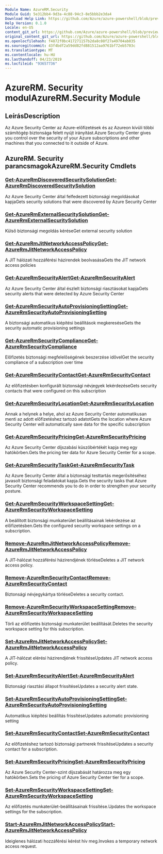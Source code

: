 ```yaml
---
Module Name: AzureRM.Security
Module Guid: 5e312bb4-9d3a-4c88-94c3-8e5bbb2e3da4
Download Help Link: https://github.com/Azure/azure-powershell/blob/preview/src/ResourceManager/Security/Commands.Security/help/AzureRM.Security.md
Help Version: 0.1.0
Locale: en-US
content_git_url: https://github.com/Azure/azure-powershell/blob/preview/src/ResourceManager/Security/Commands.Security/help/AzureRM.Security.md
original_content_git_url: https://github.com/Azure/azure-powershell/blob/preview/src/ResourceManager/Security/Commands.Security/help/AzureRM.Security.md
ms.openlocfilehash: f4872f0bc417271157b2da8c08f27a49704ab035
ms.sourcegitcommit: 43f4bdf2a59dd82fd881512aa9761bf72eb5703c
ms.translationtype: MT
ms.contentlocale: hu-HU
ms.lasthandoff: 04/23/2019
ms.locfileid: "93657736"
---
```

# <span data-ttu-id="2e123-101">AzureRM. Security modul</span><span class="sxs-lookup"><span data-stu-id="2e123-101">AzureRM.Security Module</span></span>
## <span data-ttu-id="2e123-102">Leírás</span><span class="sxs-lookup"><span data-stu-id="2e123-102">Description</span></span>
<span data-ttu-id="2e123-103">Az Azure Security Center az Azure-előfizetések és az Azureon kívüli többi számítógép biztonsága felett nyújt irányítást.</span><span class="sxs-lookup"><span data-stu-id="2e123-103">Azure Security Center gives you control over the security of your Azure subscriptions and other machines that you connected to it outside of Azure.</span></span>

## <span data-ttu-id="2e123-104">AzureRM. Security parancsmagok</span><span class="sxs-lookup"><span data-stu-id="2e123-104">AzureRM.Security Cmdlets</span></span>
### [<span data-ttu-id="2e123-105">Get-AzureRmDiscoveredSecuritySolution</span><span class="sxs-lookup"><span data-stu-id="2e123-105">Get-AzureRmDiscoveredSecuritySolution</span></span>](Get-AzureRmDiscoveredSecuritySolution.md)
<span data-ttu-id="2e123-106">Az Azure Security Center által felfedezett biztonsági megoldásokat kapja</span><span class="sxs-lookup"><span data-stu-id="2e123-106">Gets security solutions that were discovered by Azure Security Center</span></span>

### [<span data-ttu-id="2e123-107">Get-AzureRmExternalSecuritySolution</span><span class="sxs-lookup"><span data-stu-id="2e123-107">Get-AzureRmExternalSecuritySolution</span></span>](Get-AzureRmExternalSecuritySolution.md)
<span data-ttu-id="2e123-108">Külső biztonsági megoldás kérése</span><span class="sxs-lookup"><span data-stu-id="2e123-108">Get external security solution</span></span> 

### [<span data-ttu-id="2e123-109">Get-AzureRmJitNetworkAccessPolicy</span><span class="sxs-lookup"><span data-stu-id="2e123-109">Get-AzureRmJitNetworkAccessPolicy</span></span>](Get-AzureRmJitNetworkAccessPolicy.md)
<span data-ttu-id="2e123-110">A JIT hálózati hozzáférési házirendek beolvasása</span><span class="sxs-lookup"><span data-stu-id="2e123-110">Gets the JIT network access policies</span></span>

### [<span data-ttu-id="2e123-111">Get-AzureRmSecurityAlert</span><span class="sxs-lookup"><span data-stu-id="2e123-111">Get-AzureRmSecurityAlert</span></span>](Get-AzureRmSecurityAlert.md)
<span data-ttu-id="2e123-112">Az Azure Security Center által észlelt biztonsági riasztásokat kapja</span><span class="sxs-lookup"><span data-stu-id="2e123-112">Gets security alerts that were detected by Azure Security Center</span></span>

### [<span data-ttu-id="2e123-113">Get-AzureRmSecurityAutoProvisioningSetting</span><span class="sxs-lookup"><span data-stu-id="2e123-113">Get-AzureRmSecurityAutoProvisioningSetting</span></span>](Get-AzureRmSecurityAutoProvisioningSetting.md)
<span data-ttu-id="2e123-114">A biztonsági automatikus kiépítési beállítások megkeresése</span><span class="sxs-lookup"><span data-stu-id="2e123-114">Gets the security automatic provisioning settings</span></span>

### [<span data-ttu-id="2e123-115">Get-AzureRmSecurityCompliance</span><span class="sxs-lookup"><span data-stu-id="2e123-115">Get-AzureRmSecurityCompliance</span></span>](Get-AzureRmSecurityCompliance.md)
<span data-ttu-id="2e123-116">Előfizetés biztonsági megfelelőségének beszerzése idővel</span><span class="sxs-lookup"><span data-stu-id="2e123-116">Get the security compliance of a subscription over time</span></span>

### [<span data-ttu-id="2e123-117">Get-AzureRmSecurityContact</span><span class="sxs-lookup"><span data-stu-id="2e123-117">Get-AzureRmSecurityContact</span></span>](Get-AzureRmSecurityContact.md)
<span data-ttu-id="2e123-118">Az előfizetésben konfigurált biztonsági névjegyek lekérdezése</span><span class="sxs-lookup"><span data-stu-id="2e123-118">Gets security contacts that were configured on this subscription</span></span>

### [<span data-ttu-id="2e123-119">Get-AzureRmSecurityLocation</span><span class="sxs-lookup"><span data-stu-id="2e123-119">Get-AzureRmSecurityLocation</span></span>](Get-AzureRmSecurityLocation.md)
<span data-ttu-id="2e123-120">Annak a helynek a helye, ahol az Azure Security Center automatikusan menti az adott előfizetéshez tartozó adatot</span><span class="sxs-lookup"><span data-stu-id="2e123-120">Gets the location where Azure Security Center will automatically save data for the specific subscription</span></span>

### [<span data-ttu-id="2e123-121">Get-AzureRmSecurityPricing</span><span class="sxs-lookup"><span data-stu-id="2e123-121">Get-AzureRmSecurityPricing</span></span>](Get-AzureRmSecurityPricing.md)
<span data-ttu-id="2e123-122">Az Azure Security Center díjszabási küszöbértékét kapja meg egy hatókörben.</span><span class="sxs-lookup"><span data-stu-id="2e123-122">Gets the pricing tier data for Azure Security Center for a scope.</span></span>

### [<span data-ttu-id="2e123-123">Get-AzureRmSecurityTask</span><span class="sxs-lookup"><span data-stu-id="2e123-123">Get-AzureRmSecurityTask</span></span>](Get-AzureRmSecurityTask.md)
<span data-ttu-id="2e123-124">Az Azure Security Center által a biztonsági testtartás megerősítéséhez javasolt biztonsági feladatokat kapja.</span><span class="sxs-lookup"><span data-stu-id="2e123-124">Gets the security tasks that Azure Security Center recommends you to do in order to strengthen your security posture.</span></span>

### [<span data-ttu-id="2e123-125">Get-AzureRmSecurityWorkspaceSetting</span><span class="sxs-lookup"><span data-stu-id="2e123-125">Get-AzureRmSecurityWorkspaceSetting</span></span>](Get-AzureRmSecurityWorkspaceSetting.md)
<span data-ttu-id="2e123-126">A beállított biztonsági munkaterület beállításainak lekérdezése az előfizetésben.</span><span class="sxs-lookup"><span data-stu-id="2e123-126">Gets the configured security workspace settings on a subscription.</span></span>

### [<span data-ttu-id="2e123-127">Remove-AzureRmJitNetworkAccessPolicy</span><span class="sxs-lookup"><span data-stu-id="2e123-127">Remove-AzureRmJitNetworkAccessPolicy</span></span>](Remove-AzureRmJitNetworkAccessPolicy.md)
<span data-ttu-id="2e123-128">A JIT-hálózat hozzáférési házirendjének törlése</span><span class="sxs-lookup"><span data-stu-id="2e123-128">Deletes a JIT network access policy.</span></span>

### [<span data-ttu-id="2e123-129">Remove-AzureRmSecurityContact</span><span class="sxs-lookup"><span data-stu-id="2e123-129">Remove-AzureRmSecurityContact</span></span>](Remove-AzureRmSecurityContact.md)
<span data-ttu-id="2e123-130">Biztonsági névjegykártya törlése</span><span class="sxs-lookup"><span data-stu-id="2e123-130">Deletes a security contact.</span></span>

### [<span data-ttu-id="2e123-131">Remove-AzureRmSecurityWorkspaceSetting</span><span class="sxs-lookup"><span data-stu-id="2e123-131">Remove-AzureRmSecurityWorkspaceSetting</span></span>](Remove-AzureRmSecurityWorkspaceSetting.md)
<span data-ttu-id="2e123-132">Törli az előfizetés biztonsági munkaterület beállítását.</span><span class="sxs-lookup"><span data-stu-id="2e123-132">Deletes the security workspace setting for this subscription.</span></span>

### [<span data-ttu-id="2e123-133">Set-AzureRmJitNetworkAccessPolicy</span><span class="sxs-lookup"><span data-stu-id="2e123-133">Set-AzureRmJitNetworkAccessPolicy</span></span>](Set-AzureRmJitNetworkAccessPolicy.md)
<span data-ttu-id="2e123-134">A JIT-hálózat elérési házirendjének frissítése</span><span class="sxs-lookup"><span data-stu-id="2e123-134">Updates JIT network access policy.</span></span>

### [<span data-ttu-id="2e123-135">Set-AzureRmSecurityAlert</span><span class="sxs-lookup"><span data-stu-id="2e123-135">Set-AzureRmSecurityAlert</span></span>](Set-AzureRmSecurityAlert.md)
<span data-ttu-id="2e123-136">Biztonsági riasztási állapot frissítése</span><span class="sxs-lookup"><span data-stu-id="2e123-136">Updates a security alert state.</span></span>

### [<span data-ttu-id="2e123-137">Set-AzureRmSecurityAutoProvisioningSetting</span><span class="sxs-lookup"><span data-stu-id="2e123-137">Set-AzureRmSecurityAutoProvisioningSetting</span></span>](Set-AzureRmSecurityAutoProvisioningSetting.md)
<span data-ttu-id="2e123-138">Automatikus kiépítési beállítás frissítése</span><span class="sxs-lookup"><span data-stu-id="2e123-138">Updates automatic provisioning setting</span></span>

### [<span data-ttu-id="2e123-139">Set-AzureRmSecurityContact</span><span class="sxs-lookup"><span data-stu-id="2e123-139">Set-AzureRmSecurityContact</span></span>](Set-AzureRmSecurityContact.md)
<span data-ttu-id="2e123-140">Az előfizetéshez tartozó biztonsági partnerek frissítése</span><span class="sxs-lookup"><span data-stu-id="2e123-140">Updates a security contact for a subscription.</span></span>

### [<span data-ttu-id="2e123-141">Set-AzureRmSecurityPricing</span><span class="sxs-lookup"><span data-stu-id="2e123-141">Set-AzureRmSecurityPricing</span></span>](Set-AzureRmSecurityPricing.md)
<span data-ttu-id="2e123-142">Az Azure Security Center-szint díjszabását határozza meg egy hatókörben.</span><span class="sxs-lookup"><span data-stu-id="2e123-142">Sets the pricing of Azure Security Center tier for a scope.</span></span>

### [<span data-ttu-id="2e123-143">Set-AzureRmSecurityWorkspaceSetting</span><span class="sxs-lookup"><span data-stu-id="2e123-143">Set-AzureRmSecurityWorkspaceSetting</span></span>](Set-AzureRmSecurityWorkspaceSetting.md)
<span data-ttu-id="2e123-144">Az előfizetés munkaterület-beállításainak frissítése.</span><span class="sxs-lookup"><span data-stu-id="2e123-144">Updates the workspace settings for the subscription.</span></span>

### [<span data-ttu-id="2e123-145">Start-AzureRmJitNetworkAccessPolicy</span><span class="sxs-lookup"><span data-stu-id="2e123-145">Start-AzureRmJitNetworkAccessPolicy</span></span>](Start-AzureRmJitNetworkAccessPolicy.md)
<span data-ttu-id="2e123-146">Ideiglenes hálózati hozzáférési kérést hív meg.</span><span class="sxs-lookup"><span data-stu-id="2e123-146">Invokes a temporary network access request.</span></span>

